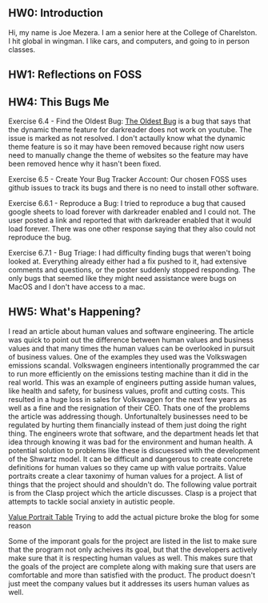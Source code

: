 ## HW0: Introduction
Hi, my name is Joe Mezera. I am a senior here at the College of Charelston. I hit global in wingman. I like cars, and computers, and going to in person classes.

## HW1: Reflections on FOSS

## HW4: This Bugs Me
Exercise 6.4 - Find the Oldest Bug:
[The Oldest Bug](https://github.com/darkreader/darkreader/issues/489) is a bug that says that the dynamic theme feature for darkreader does not work on youtube. The issue is marked as not resolved. I don't actaully know what the dynamic theme feature is so it may have been removed because right now users need to manually change the theme of websites so the feature may have been removed hence why it hasn't been fixed. 

Exercise 6.5 - Create Your Bug Tracker Account:
Our chosen FOSS uses github issues to track its bugs and there is no need to install other software. 

Exercise 6.6.1 - Reproduce a Bug:
I tried to reproduce a bug that caused google sheets to load forever with darkreader enabled and I could not. The user posted a link and reported that with darkreader enabled that it would load forever. There was one other response saying that they also could not reproduce the bug. 

Exercise 6.7.1 - Bug Triage:
I had difficulty finding bugs that weren't boing looked at. Everything already either had a fix pushed to it, had extensive comments and questions, or the poster suddenly stopped responding. The only bugs that seemed like they might need assistance were bugs on MacOS and I don't have access to a mac. 

## HW5: What's Happening?
I read an article about human values and software engineering. The article was quick to point out the difference between human values and business values and that many times the human values can be overlooked in pursuit of business values. One of the examples they used was the Volkswagen emissions scandal. Volkswagen engineers intentionally programmed the car to run more efficiently on the emissions testing machine than it did in the real world. This was an example of engineers putting asside human values, like health and safety, for business values, profit and cutting costs. This resulted in a huge loss in sales for Volkswagen for the next few years as well as a fine and the resignation of their CEO. Thats one of the problems the article was addressing though. Unfortunaltely businesses need to be regulated by hurting them financially instead of them just doing the right thing. The engineers wrote that software, and the department heads let that idea through knowing it was bad for the environment and human health. A potential solution to problems like these is discuessed with the development of the Shwartz model. It can be difficult and dangerous to create concrete definitions for human values so they came up with value portraits. Value portraits create a clear taxonimy of human values for a project. A list of things that the project should and shouldn't do. The following value portrait is from the Clasp project which the article discusses. Clasp is a project that attempts to tackle social anxiety in autistic people.

[Value Portrait Table](https://drive.google.com/drive/u/0/folders/1fccaM49tOoawLg2x9pxC_LGj83MtpGPr)
Trying to add the actual picture broke the blog for some reason

Some of the imporant goals for the project are listed in the list to make sure that the program not only acheives its goal, but that the developers actively make sure that it is respecting human values as well. This makes sure that the goals of the project are complete along with making sure that users are comfortable and more than satisfied with the product. The product doesn't just meet the company values but it addresses its users human values as well. 
